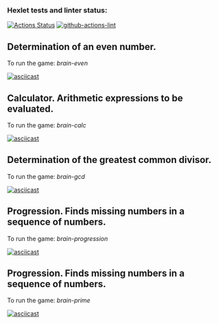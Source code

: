 ### Hexlet tests and linter status:
[![Actions Status](https://github.com/SnowFlameProd/frontend-project-lvl1/workflows/hexlet-check/badge.svg)](https://github.com/SnowFlameProd/frontend-project-lvl1/actions)
[![github-actions-lint](https://github.com/sonyaozzy/frontend-project-lvl1/actions/workflows/github-actions-lint.yml/badge.svg)](https://github.com/sonyaozzy/frontend-project-lvl1/actions)


<div id="brain-even">
  <h2>Determination of an even number.</h2>
</div>

To run the game: _brain-even_

[![asciicast](https://asciinema.org/a/5Hk0lKLlNpo9tICEpT8w1scel.svg)](https://asciinema.org/a/5Hk0lKLlNpo9tICEpT8w1scel)


<div id="brain-calc">
  <h2>Calculator. Arithmetic expressions to be evaluated.</h2>
</div>

To run the game: _brain-calc_

[![asciicast](https://asciinema.org/a/GTr1fjJ2lhUUt4x94KRlQu8SY.svg)](https://asciinema.org/a/GTr1fjJ2lhUUt4x94KRlQu8SY)


<div id="brain-gcd">
  <h2>Determination of the greatest common divisor.</h2>
</div>

To run the game: _brain-gcd_

[![asciicast](https://asciinema.org/a/ta0ak3z9NnP3aoUQOP6xnQqo2.svg)](https://asciinema.org/a/ta0ak3z9NnP3aoUQOP6xnQqo2)


<div id="brain-progression">
  <h2>Progression. Finds missing numbers in a sequence of numbers.</h2>
</div>

To run the game: _brain-progression_

[![asciicast](https://asciinema.org/a/beGJp8usRKZAabq7f6UuwP2F8.svg)](https://asciinema.org/a/beGJp8usRKZAabq7f6UuwP2F8)


<div id="brain-prime">
  <h2>Progression. Finds missing numbers in a sequence of numbers.</h2>
</div>

To run the game: _brain-prime_

[![asciicast](https://asciinema.org/a/4YnNUTZlsj4sFYJvcVm7TxsBP.svg)](https://asciinema.org/a/4YnNUTZlsj4sFYJvcVm7TxsBP)
